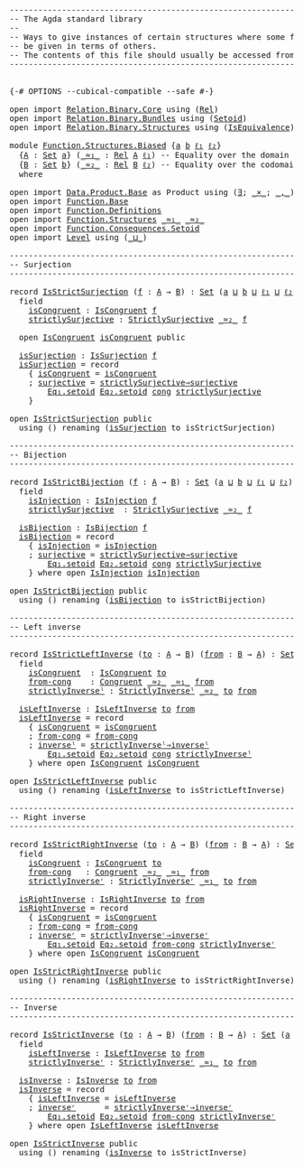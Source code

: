 <pre class="Agda"><a id="1" class="Comment">------------------------------------------------------------------------</a>
<a id="74" class="Comment">-- The Agda standard library</a>
<a id="103" class="Comment">--</a>
<a id="106" class="Comment">-- Ways to give instances of certain structures where some fields can</a>
<a id="176" class="Comment">-- be given in terms of others.</a>
<a id="208" class="Comment">-- The contents of this file should usually be accessed from `Function`.</a>
<a id="281" class="Comment">------------------------------------------------------------------------</a>


<a id="356" class="Symbol">{-#</a> <a id="360" class="Keyword">OPTIONS</a> <a id="368" class="Pragma">--cubical-compatible</a> <a id="389" class="Pragma">--safe</a> <a id="396" class="Symbol">#-}</a>

<a id="401" class="Keyword">open</a> <a id="406" class="Keyword">import</a> <a id="413" href="Relation.Binary.Core.html" class="Module">Relation.Binary.Core</a> <a id="434" class="Keyword">using</a> <a id="440" class="Symbol">(</a><a id="441" href="Relation.Binary.Core.html#896" class="Function">Rel</a><a id="444" class="Symbol">)</a>
<a id="446" class="Keyword">open</a> <a id="451" class="Keyword">import</a> <a id="458" href="Relation.Binary.Bundles.html" class="Module">Relation.Binary.Bundles</a> <a id="482" class="Keyword">using</a> <a id="488" class="Symbol">(</a><a id="489" href="Relation.Binary.Bundles.html#1204" class="Record">Setoid</a><a id="495" class="Symbol">)</a>
<a id="497" class="Keyword">open</a> <a id="502" class="Keyword">import</a> <a id="509" href="Relation.Binary.Structures.html" class="Module">Relation.Binary.Structures</a> <a id="536" class="Keyword">using</a> <a id="542" class="Symbol">(</a><a id="543" href="Relation.Binary.Structures.html#1550" class="Record">IsEquivalence</a><a id="556" class="Symbol">)</a>

<a id="559" class="Keyword">module</a> <a id="566" href="Function.Structures.Biased.html" class="Module">Function.Structures.Biased</a> <a id="593" class="Symbol">{</a><a id="594" href="Function.Structures.Biased.html#594" class="Bound">a</a> <a id="596" href="Function.Structures.Biased.html#596" class="Bound">b</a> <a id="598" href="Function.Structures.Biased.html#598" class="Bound">ℓ₁</a> <a id="601" href="Function.Structures.Biased.html#601" class="Bound">ℓ₂</a><a id="603" class="Symbol">}</a>
  <a id="607" class="Symbol">{</a><a id="608" href="Function.Structures.Biased.html#608" class="Bound">A</a> <a id="610" class="Symbol">:</a> <a id="612" href="Agda.Primitive.html#388" class="Primitive">Set</a> <a id="616" href="Function.Structures.Biased.html#594" class="Bound">a</a><a id="617" class="Symbol">}</a> <a id="619" class="Symbol">(</a><a id="620" href="Function.Structures.Biased.html#620" class="Bound Operator">_≈₁_</a> <a id="625" class="Symbol">:</a> <a id="627" href="Relation.Binary.Core.html#896" class="Function">Rel</a> <a id="631" href="Function.Structures.Biased.html#608" class="Bound">A</a> <a id="633" href="Function.Structures.Biased.html#598" class="Bound">ℓ₁</a><a id="635" class="Symbol">)</a> <a id="637" class="Comment">-- Equality over the domain</a>
  <a id="667" class="Symbol">{</a><a id="668" href="Function.Structures.Biased.html#668" class="Bound">B</a> <a id="670" class="Symbol">:</a> <a id="672" href="Agda.Primitive.html#388" class="Primitive">Set</a> <a id="676" href="Function.Structures.Biased.html#596" class="Bound">b</a><a id="677" class="Symbol">}</a> <a id="679" class="Symbol">(</a><a id="680" href="Function.Structures.Biased.html#680" class="Bound Operator">_≈₂_</a> <a id="685" class="Symbol">:</a> <a id="687" href="Relation.Binary.Core.html#896" class="Function">Rel</a> <a id="691" href="Function.Structures.Biased.html#668" class="Bound">B</a> <a id="693" href="Function.Structures.Biased.html#601" class="Bound">ℓ₂</a><a id="695" class="Symbol">)</a> <a id="697" class="Comment">-- Equality over the codomain</a>
  <a id="729" class="Keyword">where</a>

<a id="736" class="Keyword">open</a> <a id="741" class="Keyword">import</a> <a id="748" href="Data.Product.Base.html" class="Module">Data.Product.Base</a> <a id="766" class="Symbol">as</a> <a id="769" class="Module">Product</a> <a id="777" class="Keyword">using</a> <a id="783" class="Symbol">(</a><a id="784" href="Data.Product.Base.html#852" class="Function">∃</a><a id="785" class="Symbol">;</a> <a id="787" href="Data.Product.Base.html#1618" class="Function Operator">_×_</a><a id="790" class="Symbol">;</a> <a id="792" href="Agda.Builtin.Sigma.html#235" class="InductiveConstructor Operator">_,_</a><a id="795" class="Symbol">)</a>
<a id="797" class="Keyword">open</a> <a id="802" class="Keyword">import</a> <a id="809" href="Function.Base.html" class="Module">Function.Base</a>
<a id="823" class="Keyword">open</a> <a id="828" class="Keyword">import</a> <a id="835" href="Function.Definitions.html" class="Module">Function.Definitions</a>
<a id="856" class="Keyword">open</a> <a id="861" class="Keyword">import</a> <a id="868" href="Function.Structures.html" class="Module">Function.Structures</a> <a id="888" href="Function.Structures.Biased.html#620" class="Bound Operator">_≈₁_</a> <a id="893" href="Function.Structures.Biased.html#680" class="Bound Operator">_≈₂_</a>
<a id="898" class="Keyword">open</a> <a id="903" class="Keyword">import</a> <a id="910" href="Function.Consequences.Setoid.html" class="Module">Function.Consequences.Setoid</a>
<a id="939" class="Keyword">open</a> <a id="944" class="Keyword">import</a> <a id="951" href="Level.html" class="Module">Level</a> <a id="957" class="Keyword">using</a> <a id="963" class="Symbol">(</a><a id="964" href="Agda.Primitive.html#961" class="Primitive Operator">_⊔_</a><a id="967" class="Symbol">)</a>

<a id="970" class="Comment">------------------------------------------------------------------------</a>
<a id="1043" class="Comment">-- Surjection</a>
<a id="1057" class="Comment">------------------------------------------------------------------------</a>

<a id="1131" class="Keyword">record</a> <a id="IsStrictSurjection"></a><a id="1138" href="Function.Structures.Biased.html#1138" class="Record">IsStrictSurjection</a> <a id="1157" class="Symbol">(</a><a id="1158" href="Function.Structures.Biased.html#1158" class="Bound">f</a> <a id="1160" class="Symbol">:</a> <a id="1162" href="Function.Structures.Biased.html#608" class="Bound">A</a> <a id="1164" class="Symbol">→</a> <a id="1166" href="Function.Structures.Biased.html#668" class="Bound">B</a><a id="1167" class="Symbol">)</a> <a id="1169" class="Symbol">:</a> <a id="1171" href="Agda.Primitive.html#388" class="Primitive">Set</a> <a id="1175" class="Symbol">(</a><a id="1176" href="Function.Structures.Biased.html#594" class="Bound">a</a> <a id="1178" href="Agda.Primitive.html#961" class="Primitive Operator">⊔</a> <a id="1180" href="Function.Structures.Biased.html#596" class="Bound">b</a> <a id="1182" href="Agda.Primitive.html#961" class="Primitive Operator">⊔</a> <a id="1184" href="Function.Structures.Biased.html#598" class="Bound">ℓ₁</a> <a id="1187" href="Agda.Primitive.html#961" class="Primitive Operator">⊔</a> <a id="1189" href="Function.Structures.Biased.html#601" class="Bound">ℓ₂</a><a id="1191" class="Symbol">)</a> <a id="1193" class="Keyword">where</a>
  <a id="1201" class="Keyword">field</a>
    <a id="IsStrictSurjection.isCongruent"></a><a id="1211" href="Function.Structures.Biased.html#1211" class="Field">isCongruent</a> <a id="1223" class="Symbol">:</a> <a id="1225" href="Function.Structures.html#995" class="Record">IsCongruent</a> <a id="1237" href="Function.Structures.Biased.html#1158" class="Bound">f</a>
    <a id="IsStrictSurjection.strictlySurjective"></a><a id="1243" href="Function.Structures.Biased.html#1243" class="Field">strictlySurjective</a> <a id="1262" class="Symbol">:</a> <a id="1264" href="Function.Definitions.html#1522" class="Function">StrictlySurjective</a> <a id="1283" href="Function.Structures.Biased.html#680" class="Bound Operator">_≈₂_</a> <a id="1288" href="Function.Structures.Biased.html#1158" class="Bound">f</a>

  <a id="1293" class="Keyword">open</a> <a id="1298" href="Function.Structures.html#995" class="Module">IsCongruent</a> <a id="1310" href="Function.Structures.Biased.html#1211" class="Field">isCongruent</a> <a id="1322" class="Keyword">public</a>

  <a id="IsStrictSurjection.isSurjection"></a><a id="1332" href="Function.Structures.Biased.html#1332" class="Function">isSurjection</a> <a id="1345" class="Symbol">:</a> <a id="1347" href="Function.Structures.html#1664" class="Record">IsSurjection</a> <a id="1360" href="Function.Structures.Biased.html#1158" class="Bound">f</a>
  <a id="1364" href="Function.Structures.Biased.html#1332" class="Function">isSurjection</a> <a id="1377" class="Symbol">=</a> <a id="1379" class="Keyword">record</a>
    <a id="1390" class="Symbol">{</a> <a id="1392" href="Function.Structures.html#1731" class="Field">isCongruent</a> <a id="1404" class="Symbol">=</a> <a id="1406" href="Function.Structures.Biased.html#1211" class="Field">isCongruent</a>
    <a id="1422" class="Symbol">;</a> <a id="1424" href="Function.Structures.html#1763" class="Field">surjective</a> <a id="1435" class="Symbol">=</a> <a id="1437" href="Function.Consequences.Setoid.html#1959" class="Function">strictlySurjective⇒surjective</a>
        <a id="1475" href="Function.Structures.html#1207" class="Function">Eq₁.setoid</a> <a id="1486" href="Function.Structures.html#1351" class="Function">Eq₂.setoid</a> <a id="1497" href="Function.Structures.html#1062" class="Function">cong</a> <a id="1502" href="Function.Structures.Biased.html#1243" class="Field">strictlySurjective</a>
    <a id="1525" class="Symbol">}</a>

<a id="1528" class="Keyword">open</a> <a id="1533" href="Function.Structures.Biased.html#1138" class="Module">IsStrictSurjection</a> <a id="1552" class="Keyword">public</a>
  <a id="1561" class="Keyword">using</a> <a id="1567" class="Symbol">()</a> <a id="1570" class="Keyword">renaming</a> <a id="1579" class="Symbol">(</a><a id="1580" href="Function.Structures.Biased.html#1332" class="Function">isSurjection</a> <a id="1593" class="Symbol">to</a> <a id="1596" class="Function">isStrictSurjection</a><a id="1614" class="Symbol">)</a>

<a id="1617" class="Comment">------------------------------------------------------------------------</a>
<a id="1690" class="Comment">-- Bijection</a>
<a id="1703" class="Comment">------------------------------------------------------------------------</a>

<a id="1777" class="Keyword">record</a> <a id="IsStrictBijection"></a><a id="1784" href="Function.Structures.Biased.html#1784" class="Record">IsStrictBijection</a> <a id="1802" class="Symbol">(</a><a id="1803" href="Function.Structures.Biased.html#1803" class="Bound">f</a> <a id="1805" class="Symbol">:</a> <a id="1807" href="Function.Structures.Biased.html#608" class="Bound">A</a> <a id="1809" class="Symbol">→</a> <a id="1811" href="Function.Structures.Biased.html#668" class="Bound">B</a><a id="1812" class="Symbol">)</a> <a id="1814" class="Symbol">:</a> <a id="1816" href="Agda.Primitive.html#388" class="Primitive">Set</a> <a id="1820" class="Symbol">(</a><a id="1821" href="Function.Structures.Biased.html#594" class="Bound">a</a> <a id="1823" href="Agda.Primitive.html#961" class="Primitive Operator">⊔</a> <a id="1825" href="Function.Structures.Biased.html#596" class="Bound">b</a> <a id="1827" href="Agda.Primitive.html#961" class="Primitive Operator">⊔</a> <a id="1829" href="Function.Structures.Biased.html#598" class="Bound">ℓ₁</a> <a id="1832" href="Agda.Primitive.html#961" class="Primitive Operator">⊔</a> <a id="1834" href="Function.Structures.Biased.html#601" class="Bound">ℓ₂</a><a id="1836" class="Symbol">)</a> <a id="1838" class="Keyword">where</a>
  <a id="1846" class="Keyword">field</a>
    <a id="IsStrictBijection.isInjection"></a><a id="1856" href="Function.Structures.Biased.html#1856" class="Field">isInjection</a> <a id="1868" class="Symbol">:</a> <a id="1870" href="Function.Structures.html#1479" class="Record">IsInjection</a> <a id="1882" href="Function.Structures.Biased.html#1803" class="Bound">f</a>
    <a id="IsStrictBijection.strictlySurjective"></a><a id="1888" href="Function.Structures.Biased.html#1888" class="Field">strictlySurjective</a>  <a id="1908" class="Symbol">:</a> <a id="1910" href="Function.Definitions.html#1522" class="Function">StrictlySurjective</a> <a id="1929" href="Function.Structures.Biased.html#680" class="Bound Operator">_≈₂_</a> <a id="1934" href="Function.Structures.Biased.html#1803" class="Bound">f</a>

  <a id="IsStrictBijection.isBijection"></a><a id="1939" href="Function.Structures.Biased.html#1939" class="Function">isBijection</a> <a id="1951" class="Symbol">:</a> <a id="1953" href="Function.Structures.html#1970" class="Record">IsBijection</a> <a id="1965" href="Function.Structures.Biased.html#1803" class="Bound">f</a>
  <a id="1969" href="Function.Structures.Biased.html#1939" class="Function">isBijection</a> <a id="1981" class="Symbol">=</a> <a id="1983" class="Keyword">record</a>
    <a id="1994" class="Symbol">{</a> <a id="1996" href="Function.Structures.html#2036" class="Field">isInjection</a> <a id="2008" class="Symbol">=</a> <a id="2010" href="Function.Structures.Biased.html#1856" class="Field">isInjection</a>
    <a id="2026" class="Symbol">;</a> <a id="2028" href="Function.Structures.html#2068" class="Field">surjective</a> <a id="2039" class="Symbol">=</a> <a id="2041" href="Function.Consequences.Setoid.html#1959" class="Function">strictlySurjective⇒surjective</a>
        <a id="2079" href="Function.Structures.html#1207" class="Function">Eq₁.setoid</a> <a id="2090" href="Function.Structures.html#1351" class="Function">Eq₂.setoid</a> <a id="2101" href="Function.Structures.html#1062" class="Function">cong</a> <a id="2106" href="Function.Structures.Biased.html#1888" class="Field">strictlySurjective</a>
    <a id="2129" class="Symbol">}</a> <a id="2131" class="Keyword">where</a> <a id="2137" class="Keyword">open</a> <a id="2142" href="Function.Structures.html#1479" class="Module">IsInjection</a> <a id="2154" href="Function.Structures.Biased.html#1856" class="Field">isInjection</a>

<a id="2167" class="Keyword">open</a> <a id="2172" href="Function.Structures.Biased.html#1784" class="Module">IsStrictBijection</a> <a id="2190" class="Keyword">public</a>
  <a id="2199" class="Keyword">using</a> <a id="2205" class="Symbol">()</a> <a id="2208" class="Keyword">renaming</a> <a id="2217" class="Symbol">(</a><a id="2218" href="Function.Structures.Biased.html#1939" class="Function">isBijection</a> <a id="2230" class="Symbol">to</a> <a id="2233" class="Function">isStrictBijection</a><a id="2250" class="Symbol">)</a>

<a id="2253" class="Comment">------------------------------------------------------------------------</a>
<a id="2326" class="Comment">-- Left inverse</a>
<a id="2342" class="Comment">------------------------------------------------------------------------</a>

<a id="2416" class="Keyword">record</a> <a id="IsStrictLeftInverse"></a><a id="2423" href="Function.Structures.Biased.html#2423" class="Record">IsStrictLeftInverse</a> <a id="2443" class="Symbol">(</a><a id="2444" href="Function.Structures.Biased.html#2444" class="Bound">to</a> <a id="2447" class="Symbol">:</a> <a id="2449" href="Function.Structures.Biased.html#608" class="Bound">A</a> <a id="2451" class="Symbol">→</a> <a id="2453" href="Function.Structures.Biased.html#668" class="Bound">B</a><a id="2454" class="Symbol">)</a> <a id="2456" class="Symbol">(</a><a id="2457" href="Function.Structures.Biased.html#2457" class="Bound">from</a> <a id="2462" class="Symbol">:</a> <a id="2464" href="Function.Structures.Biased.html#668" class="Bound">B</a> <a id="2466" class="Symbol">→</a> <a id="2468" href="Function.Structures.Biased.html#608" class="Bound">A</a><a id="2469" class="Symbol">)</a> <a id="2471" class="Symbol">:</a> <a id="2473" href="Agda.Primitive.html#388" class="Primitive">Set</a> <a id="2477" class="Symbol">(</a><a id="2478" href="Function.Structures.Biased.html#594" class="Bound">a</a> <a id="2480" href="Agda.Primitive.html#961" class="Primitive Operator">⊔</a> <a id="2482" href="Function.Structures.Biased.html#596" class="Bound">b</a> <a id="2484" href="Agda.Primitive.html#961" class="Primitive Operator">⊔</a> <a id="2486" href="Function.Structures.Biased.html#598" class="Bound">ℓ₁</a> <a id="2489" href="Agda.Primitive.html#961" class="Primitive Operator">⊔</a> <a id="2491" href="Function.Structures.Biased.html#601" class="Bound">ℓ₂</a><a id="2493" class="Symbol">)</a> <a id="2495" class="Keyword">where</a>
  <a id="2503" class="Keyword">field</a>
    <a id="IsStrictLeftInverse.isCongruent"></a><a id="2513" href="Function.Structures.Biased.html#2513" class="Field">isCongruent</a>  <a id="2526" class="Symbol">:</a> <a id="2528" href="Function.Structures.html#995" class="Record">IsCongruent</a> <a id="2540" href="Function.Structures.Biased.html#2444" class="Bound">to</a>
    <a id="IsStrictLeftInverse.from-cong"></a><a id="2547" href="Function.Structures.Biased.html#2547" class="Field">from-cong</a>    <a id="2560" class="Symbol">:</a> <a id="2562" href="Function.Definitions.html#765" class="Function">Congruent</a> <a id="2572" href="Function.Structures.Biased.html#680" class="Bound Operator">_≈₂_</a> <a id="2577" href="Function.Structures.Biased.html#620" class="Bound Operator">_≈₁_</a> <a id="2582" href="Function.Structures.Biased.html#2457" class="Bound">from</a>
    <a id="IsStrictLeftInverse.strictlyInverseˡ"></a><a id="2591" href="Function.Structures.Biased.html#2591" class="Field">strictlyInverseˡ</a> <a id="2608" class="Symbol">:</a> <a id="2610" href="Function.Definitions.html#1622" class="Function">StrictlyInverseˡ</a> <a id="2627" href="Function.Structures.Biased.html#680" class="Bound Operator">_≈₂_</a> <a id="2632" href="Function.Structures.Biased.html#2444" class="Bound">to</a> <a id="2635" href="Function.Structures.Biased.html#2457" class="Bound">from</a>

  <a id="IsStrictLeftInverse.isLeftInverse"></a><a id="2643" href="Function.Structures.Biased.html#2643" class="Function">isLeftInverse</a> <a id="2657" class="Symbol">:</a> <a id="2659" href="Function.Structures.html#2598" class="Record">IsLeftInverse</a> <a id="2673" href="Function.Structures.Biased.html#2444" class="Bound">to</a> <a id="2676" href="Function.Structures.Biased.html#2457" class="Bound">from</a>
  <a id="2683" href="Function.Structures.Biased.html#2643" class="Function">isLeftInverse</a> <a id="2697" class="Symbol">=</a> <a id="2699" class="Keyword">record</a>
    <a id="2710" class="Symbol">{</a> <a id="2712" href="Function.Structures.html#2682" class="Field">isCongruent</a> <a id="2724" class="Symbol">=</a> <a id="2726" href="Function.Structures.Biased.html#2513" class="Field">isCongruent</a>
    <a id="2742" class="Symbol">;</a> <a id="2744" href="Function.Structures.html#2716" class="Field">from-cong</a> <a id="2754" class="Symbol">=</a> <a id="2756" href="Function.Structures.Biased.html#2547" class="Field">from-cong</a>
    <a id="2770" class="Symbol">;</a> <a id="2772" href="Function.Structures.html#2760" class="Field">inverseˡ</a> <a id="2781" class="Symbol">=</a> <a id="2783" href="Function.Consequences.Setoid.html#2466" class="Function">strictlyInverseˡ⇒inverseˡ</a>
        <a id="2817" href="Function.Structures.html#1207" class="Function">Eq₁.setoid</a> <a id="2828" href="Function.Structures.html#1351" class="Function">Eq₂.setoid</a> <a id="2839" href="Function.Structures.html#1062" class="Function">cong</a> <a id="2844" href="Function.Structures.Biased.html#2591" class="Field">strictlyInverseˡ</a>
    <a id="2865" class="Symbol">}</a> <a id="2867" class="Keyword">where</a> <a id="2873" class="Keyword">open</a> <a id="2878" href="Function.Structures.html#995" class="Module">IsCongruent</a> <a id="2890" href="Function.Structures.Biased.html#2513" class="Field">isCongruent</a>

<a id="2903" class="Keyword">open</a> <a id="2908" href="Function.Structures.Biased.html#2423" class="Module">IsStrictLeftInverse</a> <a id="2928" class="Keyword">public</a>
  <a id="2937" class="Keyword">using</a> <a id="2943" class="Symbol">()</a> <a id="2946" class="Keyword">renaming</a> <a id="2955" class="Symbol">(</a><a id="2956" href="Function.Structures.Biased.html#2643" class="Function">isLeftInverse</a> <a id="2970" class="Symbol">to</a> <a id="2973" class="Function">isStrictLeftInverse</a><a id="2992" class="Symbol">)</a>

<a id="2995" class="Comment">------------------------------------------------------------------------</a>
<a id="3068" class="Comment">-- Right inverse</a>
<a id="3085" class="Comment">------------------------------------------------------------------------</a>

<a id="3159" class="Keyword">record</a> <a id="IsStrictRightInverse"></a><a id="3166" href="Function.Structures.Biased.html#3166" class="Record">IsStrictRightInverse</a> <a id="3187" class="Symbol">(</a><a id="3188" href="Function.Structures.Biased.html#3188" class="Bound">to</a> <a id="3191" class="Symbol">:</a> <a id="3193" href="Function.Structures.Biased.html#608" class="Bound">A</a> <a id="3195" class="Symbol">→</a> <a id="3197" href="Function.Structures.Biased.html#668" class="Bound">B</a><a id="3198" class="Symbol">)</a> <a id="3200" class="Symbol">(</a><a id="3201" href="Function.Structures.Biased.html#3201" class="Bound">from</a> <a id="3206" class="Symbol">:</a> <a id="3208" href="Function.Structures.Biased.html#668" class="Bound">B</a> <a id="3210" class="Symbol">→</a> <a id="3212" href="Function.Structures.Biased.html#608" class="Bound">A</a><a id="3213" class="Symbol">)</a> <a id="3215" class="Symbol">:</a> <a id="3217" href="Agda.Primitive.html#388" class="Primitive">Set</a> <a id="3221" class="Symbol">(</a><a id="3222" href="Function.Structures.Biased.html#594" class="Bound">a</a> <a id="3224" href="Agda.Primitive.html#961" class="Primitive Operator">⊔</a> <a id="3226" href="Function.Structures.Biased.html#596" class="Bound">b</a> <a id="3228" href="Agda.Primitive.html#961" class="Primitive Operator">⊔</a> <a id="3230" href="Function.Structures.Biased.html#598" class="Bound">ℓ₁</a> <a id="3233" href="Agda.Primitive.html#961" class="Primitive Operator">⊔</a> <a id="3235" href="Function.Structures.Biased.html#601" class="Bound">ℓ₂</a><a id="3237" class="Symbol">)</a> <a id="3239" class="Keyword">where</a>
  <a id="3247" class="Keyword">field</a>
    <a id="IsStrictRightInverse.isCongruent"></a><a id="3257" href="Function.Structures.Biased.html#3257" class="Field">isCongruent</a> <a id="3269" class="Symbol">:</a> <a id="3271" href="Function.Structures.html#995" class="Record">IsCongruent</a> <a id="3283" href="Function.Structures.Biased.html#3188" class="Bound">to</a>
    <a id="IsStrictRightInverse.from-cong"></a><a id="3290" href="Function.Structures.Biased.html#3290" class="Field">from-cong</a>   <a id="3302" class="Symbol">:</a> <a id="3304" href="Function.Definitions.html#765" class="Function">Congruent</a> <a id="3314" href="Function.Structures.Biased.html#680" class="Bound Operator">_≈₂_</a> <a id="3319" href="Function.Structures.Biased.html#620" class="Bound Operator">_≈₁_</a> <a id="3324" href="Function.Structures.Biased.html#3201" class="Bound">from</a>
    <a id="IsStrictRightInverse.strictlyInverseʳ"></a><a id="3333" href="Function.Structures.Biased.html#3333" class="Field">strictlyInverseʳ</a> <a id="3350" class="Symbol">:</a> <a id="3352" href="Function.Definitions.html#1726" class="Function">StrictlyInverseʳ</a> <a id="3369" href="Function.Structures.Biased.html#620" class="Bound Operator">_≈₁_</a> <a id="3374" href="Function.Structures.Biased.html#3188" class="Bound">to</a> <a id="3377" href="Function.Structures.Biased.html#3201" class="Bound">from</a>

  <a id="IsStrictRightInverse.isRightInverse"></a><a id="3385" href="Function.Structures.Biased.html#3385" class="Function">isRightInverse</a> <a id="3400" class="Symbol">:</a> <a id="3402" href="Function.Structures.html#3113" class="Record">IsRightInverse</a> <a id="3417" href="Function.Structures.Biased.html#3188" class="Bound">to</a> <a id="3420" href="Function.Structures.Biased.html#3201" class="Bound">from</a>
  <a id="3427" href="Function.Structures.Biased.html#3385" class="Function">isRightInverse</a> <a id="3442" class="Symbol">=</a> <a id="3444" class="Keyword">record</a>
    <a id="3455" class="Symbol">{</a> <a id="3457" href="Function.Structures.html#3198" class="Field">isCongruent</a> <a id="3469" class="Symbol">=</a> <a id="3471" href="Function.Structures.Biased.html#3257" class="Field">isCongruent</a>
    <a id="3487" class="Symbol">;</a> <a id="3489" href="Function.Structures.html#3231" class="Field">from-cong</a> <a id="3499" class="Symbol">=</a> <a id="3501" href="Function.Structures.Biased.html#3290" class="Field">from-cong</a>
    <a id="3515" class="Symbol">;</a> <a id="3517" href="Function.Structures.html#3274" class="Field">inverseʳ</a> <a id="3526" class="Symbol">=</a> <a id="3528" href="Function.Consequences.Setoid.html#2953" class="Function">strictlyInverseʳ⇒inverseʳ</a>
        <a id="3562" href="Function.Structures.html#1207" class="Function">Eq₁.setoid</a> <a id="3573" href="Function.Structures.html#1351" class="Function">Eq₂.setoid</a> <a id="3584" href="Function.Structures.Biased.html#3290" class="Field">from-cong</a> <a id="3594" href="Function.Structures.Biased.html#3333" class="Field">strictlyInverseʳ</a>
    <a id="3615" class="Symbol">}</a> <a id="3617" class="Keyword">where</a> <a id="3623" class="Keyword">open</a> <a id="3628" href="Function.Structures.html#995" class="Module">IsCongruent</a> <a id="3640" href="Function.Structures.Biased.html#3257" class="Field">isCongruent</a>

<a id="3653" class="Keyword">open</a> <a id="3658" href="Function.Structures.Biased.html#3166" class="Module">IsStrictRightInverse</a> <a id="3679" class="Keyword">public</a>
  <a id="3688" class="Keyword">using</a> <a id="3694" class="Symbol">()</a> <a id="3697" class="Keyword">renaming</a> <a id="3706" class="Symbol">(</a><a id="3707" href="Function.Structures.Biased.html#3385" class="Function">isRightInverse</a> <a id="3722" class="Symbol">to</a> <a id="3725" class="Function">isStrictRightInverse</a><a id="3745" class="Symbol">)</a>

<a id="3748" class="Comment">------------------------------------------------------------------------</a>
<a id="3821" class="Comment">-- Inverse</a>
<a id="3832" class="Comment">------------------------------------------------------------------------</a>

<a id="3906" class="Keyword">record</a> <a id="IsStrictInverse"></a><a id="3913" href="Function.Structures.Biased.html#3913" class="Record">IsStrictInverse</a> <a id="3929" class="Symbol">(</a><a id="3930" href="Function.Structures.Biased.html#3930" class="Bound">to</a> <a id="3933" class="Symbol">:</a> <a id="3935" href="Function.Structures.Biased.html#608" class="Bound">A</a> <a id="3937" class="Symbol">→</a> <a id="3939" href="Function.Structures.Biased.html#668" class="Bound">B</a><a id="3940" class="Symbol">)</a> <a id="3942" class="Symbol">(</a><a id="3943" href="Function.Structures.Biased.html#3943" class="Bound">from</a> <a id="3948" class="Symbol">:</a> <a id="3950" href="Function.Structures.Biased.html#668" class="Bound">B</a> <a id="3952" class="Symbol">→</a> <a id="3954" href="Function.Structures.Biased.html#608" class="Bound">A</a><a id="3955" class="Symbol">)</a> <a id="3957" class="Symbol">:</a> <a id="3959" href="Agda.Primitive.html#388" class="Primitive">Set</a> <a id="3963" class="Symbol">(</a><a id="3964" href="Function.Structures.Biased.html#594" class="Bound">a</a> <a id="3966" href="Agda.Primitive.html#961" class="Primitive Operator">⊔</a> <a id="3968" href="Function.Structures.Biased.html#596" class="Bound">b</a> <a id="3970" href="Agda.Primitive.html#961" class="Primitive Operator">⊔</a> <a id="3972" href="Function.Structures.Biased.html#598" class="Bound">ℓ₁</a> <a id="3975" href="Agda.Primitive.html#961" class="Primitive Operator">⊔</a> <a id="3977" href="Function.Structures.Biased.html#601" class="Bound">ℓ₂</a><a id="3979" class="Symbol">)</a> <a id="3981" class="Keyword">where</a>
  <a id="3989" class="Keyword">field</a>
    <a id="IsStrictInverse.isLeftInverse"></a><a id="3999" href="Function.Structures.Biased.html#3999" class="Field">isLeftInverse</a> <a id="4013" class="Symbol">:</a> <a id="4015" href="Function.Structures.html#2598" class="Record">IsLeftInverse</a> <a id="4029" href="Function.Structures.Biased.html#3930" class="Bound">to</a> <a id="4032" href="Function.Structures.Biased.html#3943" class="Bound">from</a>
    <a id="IsStrictInverse.strictlyInverseʳ"></a><a id="4041" href="Function.Structures.Biased.html#4041" class="Field">strictlyInverseʳ</a> <a id="4058" class="Symbol">:</a> <a id="4060" href="Function.Definitions.html#1726" class="Function">StrictlyInverseʳ</a> <a id="4077" href="Function.Structures.Biased.html#620" class="Bound Operator">_≈₁_</a> <a id="4082" href="Function.Structures.Biased.html#3930" class="Bound">to</a> <a id="4085" href="Function.Structures.Biased.html#3943" class="Bound">from</a>

  <a id="IsStrictInverse.isInverse"></a><a id="4093" href="Function.Structures.Biased.html#4093" class="Function">isInverse</a> <a id="4103" class="Symbol">:</a> <a id="4105" href="Function.Structures.html#3487" class="Record">IsInverse</a> <a id="4115" href="Function.Structures.Biased.html#3930" class="Bound">to</a> <a id="4118" href="Function.Structures.Biased.html#3943" class="Bound">from</a>
  <a id="4125" href="Function.Structures.Biased.html#4093" class="Function">isInverse</a> <a id="4135" class="Symbol">=</a> <a id="4137" class="Keyword">record</a>
    <a id="4148" class="Symbol">{</a> <a id="4150" href="Function.Structures.html#3567" class="Field">isLeftInverse</a> <a id="4164" class="Symbol">=</a> <a id="4166" href="Function.Structures.Biased.html#3999" class="Field">isLeftInverse</a>
    <a id="4184" class="Symbol">;</a> <a id="4186" href="Function.Structures.html#3609" class="Field">inverseʳ</a>      <a id="4200" class="Symbol">=</a> <a id="4202" href="Function.Consequences.Setoid.html#2953" class="Function">strictlyInverseʳ⇒inverseʳ</a>
        <a id="4236" href="Function.Structures.html#1207" class="Function">Eq₁.setoid</a> <a id="4247" href="Function.Structures.html#1351" class="Function">Eq₂.setoid</a> <a id="4258" href="Function.Structures.html#2716" class="Function">from-cong</a> <a id="4268" href="Function.Structures.Biased.html#4041" class="Field">strictlyInverseʳ</a>
    <a id="4289" class="Symbol">}</a> <a id="4291" class="Keyword">where</a> <a id="4297" class="Keyword">open</a> <a id="4302" href="Function.Structures.html#2598" class="Module">IsLeftInverse</a> <a id="4316" href="Function.Structures.Biased.html#3999" class="Field">isLeftInverse</a>

<a id="4331" class="Keyword">open</a> <a id="4336" href="Function.Structures.Biased.html#3913" class="Module">IsStrictInverse</a> <a id="4352" class="Keyword">public</a>
  <a id="4361" class="Keyword">using</a> <a id="4367" class="Symbol">()</a> <a id="4370" class="Keyword">renaming</a> <a id="4379" class="Symbol">(</a><a id="4380" href="Function.Structures.Biased.html#4093" class="Function">isInverse</a> <a id="4390" class="Symbol">to</a> <a id="4393" class="Function">isStrictInverse</a><a id="4408" class="Symbol">)</a>
</pre>